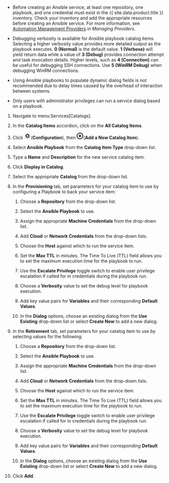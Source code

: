 <div class="note">

  - Before creating an Ansible service, at least one repository, one
    playbook, and one credential must exist in the {{ site.data.product.title }}
    inventory. Check your inventory and add the appropriate resources
    before creating an Ansible service. For more information, see
    [Automation Management
    Providers](https://access.redhat.com/documentation/en-us/red_hat_cloudforms/4.5/html-single/managing_providers/#automation_management_providers)
    in *Managing Providers*.

  - Debugging verbosity is available for Ansible playbook catalog items.
    Selecting a higher verbosity value provides more detailed output as
    the playbook executes. **0 (Normal)** is the default value. **1
    (Verbose)** will yield return data while a value of **3 (Debug)**
    provides connection attempt and task invocation details. Higher
    levels, such as **4 (Connection)** can be useful for debugging SSH
    connections. Use **5 (WinRM Debug)** when debugging WinRM
    connections.

  - Using Ansible playbooks to populate dynamic dialog fields is not
    recommended due to delay times caused by the overhead of interaction
    between systems.

  - Only users with administrator privileges can run a service dialog
    based on a playbook.

</div>

1.  Navigate to menu:Services\[Catalogs\].

2.  In the **Catalog Items** accordion, click on the **All Catalog
    Items**.

3.  Click ![1847](/images/1847.png)(**Configuration**), then
    ![1862](/images/1862.png)(**Add a New Catalog Item**).

4.  Select **Ansible Playbook** from the **Catalog Item Type** drop-down
    list.

5.  Type a **Name** and **Description** for the new service catalog
    item.

6.  Click **Display in Catalog**.

7.  Select the appropriate **Catalog** from the drop-down list.

8.  In the **Provisioning** tab, set parameters for your catalog item to
    use by configuring a Playbook to back your service item:

    1.  Choose a **Repository** from the drop-down list.

    2.  Select the **Ansible Playbook** to use.

    3.  Assign the appropriate **Machine Credentials** from the
        drop-down list.

    4.  Add **Cloud** or **Network Credentials** from the drop-down
        lists.

    5.  Choose the **Host** against which to run the service item.

    6.  Set the **Max TTL** in minutes. The Time To Live (TTL) field
        allows you to set the maximum execution time for the playbook to
        run.

    7.  Use the **Escalate Privilege** toggle switch to enable user
        privilege escalation if called for in credentials during the
        playbook run.

    8.  Choose a **Verbosity** value to set the debug level for playbook
        execution.

    9.  Add key value pairs for **Variables** and their corresponding
        **Default Values**.

    10. In the **Dialog** options, choose an existing dialog from the
        **Use Existing** drop-down list or select **Create New** to add
        a new dialog.

9.  In the **Retirement** tab, set parameters for your catalog item to
    use by selecting values for the following:

    1.  Choose a **Repository** from the drop-down list.

    2.  Select the **Ansible Playbook** to use.

    3.  Assign the appropriate **Machine Credentials** from the
        drop-down list.

    4.  Add **Cloud** or **Network Credentials** from the drop-down
        lists.

    5.  Choose the **Host** against which to run the service item.

    6.  Set the **Max TTL** in minutes. The Time To Live (TTL) field
        allows you to set the maximum execution time for the playbook to
        run.

    7.  Use the **Escalate Privilege** toggle switch to enable user
        privilege escalation if called for in credentials during the
        playbook run.

    8.  Choose a **Verbosity** value to set the debug level for playbook
        execution.

    9.  Add key value pairs for **Variables** and their corresponding
        **Default Values**.

    10. In the **Dialog** options, choose an existing dialog from the
        **Use Existing** drop-down list or select **Create New** to add
        a new dialog.

10. Click **Add**.
